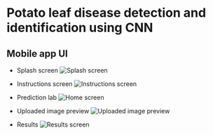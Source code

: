# Potato leaf disease detection and identification using CNN

## Mobile app UI

- Splash screen
![Splash screen](./app-sshots/splashscreen.png)

- Instructions screen
![Instructions screen](./app-sshots/instructions.png)

- Prediction lab
![Home screen](./app-sshots/uploadpreview.png)

- Uploaded image preview
![Uploaded image preview](./app-sshots/uploadpreview.png)

- Results
![Results screen](./app-sshots/results.png)